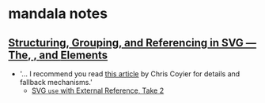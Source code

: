 # mandala notes

## [Structuring, Grouping, and Referencing in SVG — The<g>, <use>, <defs> and <symbol> Elements](https://www.sarasoueidan.com/blog/structuring-grouping-referencing-in-svg/)

- '... I recommend you read [this article](https://css-tricks.com/svg-use-external-source/) by Chris Coyier for details and fallback mechanisms.'
  - [SVG `use` with External Reference, Take 2](https://css-tricks.com/svg-use-with-external-reference-take-2/)


  